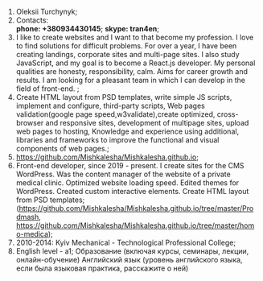 1. Oleksii Turchynyk;
1. Contacts:  
   **phone: +380934430145**;
   **skype: tran4en**;
1. I like to create websites and I want to that become my profession. I love to find
   solutions for difficult problems. For over a year, I have been creating landings,
   corporate sites and multi-page sites. I also study JavaScript, and my goal is to become
   a React.js developer. My personal qualities are honesty, responsibility, calm. Aims for
   career growth and results. I am looking for a pleasant team in which I can develop in
   the field of front-end. ;
1. Create HTML layout from PSD templates, write simple JS scripts, implement and configure, third-party scripts, Web pages validation(google page speed,w3validate),create optimized, cross-browser and responsive sites, development of multipage sites, upload web pages to hosting, Knowledge and experience using additional, libraries and frameworks to improve the functional and
   visual components of web pages.;
1. https://github.com/Mishkalesha/Mishkalesha.github.io;
1. Front-end developer, since 2019 - present. I create sites for the CMS WordPress. Was
   the content manager of the website of a private medical clinic. Optimized website
   loading speed. Edited themes for WordPress. Created custom interactive elements.
   Create HTML layout from PSD templates;
   (https://github.com/Mishkalesha/Mishkalesha.github.io/tree/master/Prodmash, https://github.com/Mishkalesha/Mishkalesha.github.io/tree/master/homo-medica);
1. 2010-2014: Kyiv Mechanical - Technological Professional College;
1. English level - a1;
   Образование (включая курсы, семинары, лекции, онлайн-обучение)
   Английский язык (уровень английского языка, если была языковая практика, расскажите о ней)

